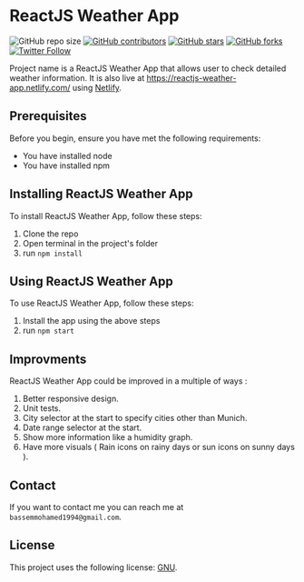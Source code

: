 # ReactJS Weather App


<!--- These are examples. See https://shields.io for others or to customize this set of shields. You might want to include dependencies, project status and licence info here --->
![GitHub repo size](https://img.shields.io/github/repo-size/bassemmohamed/ReactJS-Weather-App)
[![GitHub contributors](https://img.shields.io/github/contributors/bassemmohamed/ReactJS-Weather-App)](https://github.com/BassemMohamed/ReactJS-Weather-App/graphs/contributors)
[![GitHub stars](https://img.shields.io/github/stars/bassemmohamed/ReactJS-Weather-App?style=social)](https://github.com/BassemMohamed/ReactJS-Weather-App/stargazers)
[![GitHub forks](https://img.shields.io/github/forks/bassemmohamed/ReactJS-Weather-App?style=social)](https://github.com/BassemMohamed/ReactJS-Weather-App/network/members)
[![Twitter Follow](https://img.shields.io/twitter/follow/bassemmohamed94?style=social)](https://twitter.com/BassemMohamed94)

Project name is a ReactJS Weather App that allows user to check detailed weather information. It is also live at https://reactjs-weather-app.netlify.com/ using [Netlify](https://www.netlify.com).

## Prerequisites

Before you begin, ensure you have met the following requirements:

* You have installed node
* You have installed npm

## Installing ReactJS Weather App

To install ReactJS Weather App, follow these steps:

1. Clone the repo
2. Open terminal in the project's folder
3. run `npm install`

## Using ReactJS Weather App

To use ReactJS Weather App, follow these steps:

1. Install the app using the above steps
2. run `npm start`

## Improvments

ReactJS Weather App could be improved in a multiple of ways : 

1. Better responsive design.
2. Unit tests.
3. City selector at the start to specify cities other than Munich.
4. Date range selector at the start.
5. Show more information like a humidity graph.
6. Have more visuals ( Rain icons on rainy days or sun icons on sunny days ).

## Contact

If you want to contact me you can reach me at `bassemmohamed1994@gmail.com`.

## License
<!--- If you're not sure which open license to use see https://choosealicense.com/--->

This project uses the following license: [GNU](https://choosealicense.com/licenses/gpl-3.0/).



